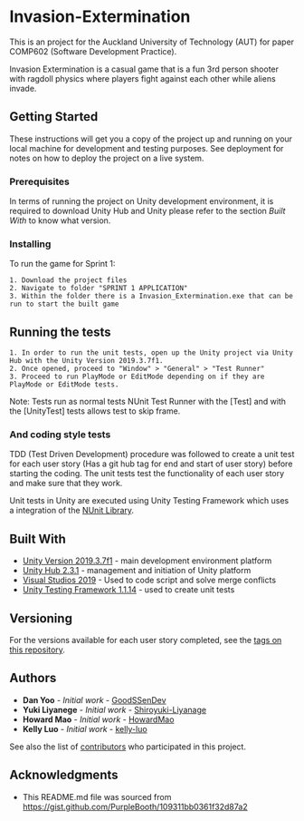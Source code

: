 # Invasion-Extermination

This is an project for the Auckland University of Technology (AUT) for paper COMP602 (Software Development Practice).

Invasion Extermination is a casual game that is a fun 3rd person shooter with ragdoll physics where players fight against each other while aliens invade.

## Getting Started

These instructions will get you a copy of the project up and running on your local machine for development and testing purposes. See deployment for notes on how to deploy the project on a live system.

### Prerequisites

In terms of running the project on Unity development environment, it is required to download Unity Hub and Unity please refer to the section *Built With* to know what version.

### Installing

To run the game for Sprint 1:
```
1. Download the project files
2. Navigate to folder "SPRINT 1 APPLICATION"
3. Within the folder there is a Invasion_Extermination.exe that can be run to start the built game
```

## Running the tests

```
1. In order to run the unit tests, open up the Unity project via Unity Hub with the Unity Version 2019.3.7f1.
2. Once opened, proceed to "Window" > "General" > "Test Runner"
3. Proceed to run PlayMode or EditMode depending on if they are PlayMode or EditMode tests.
```

Note: Tests run as normal tests NUnit Test Runner with the [Test] and with the [UnityTest] tests allows test to skip frame.

### And coding style tests

TDD (Test Driven Development) procedure was followed to create a unit test for each user story (Has a git hub tag for end and start of user story) before starting the coding. The unit tests test the functionality of each user story and make sure that they work.

Unit tests in Unity are executed using Unity Testing Framework which uses a integration of the [NUnit Library](https://docs.microsoft.com/en-us/dotnet/core/testing/unit-testing-with-nunit).

## Built With

* [Unity Version 2019.3.7f1](https://unity3d.com/get-unity/download/archive) - main development environment platform
* [Unity Hub 2.3.1](https://unity3d.com/hub/whats-new) - management and initiation of Unity platform
* [Visual Studios 2019](https://visualstudio.microsoft.com/vs/) - Used to code script and solve merge conflicts
* [Unity Testing Framework 1.1.14](https://docs.unity3d.com/Packages/com.unity.test-framework@1.1/manual/index.html) - used to create unit tests

## Versioning

For the versions available for each user story completed, see the [tags on this repository](https://github.com/your/project/tags). 

## Authors

* **Dan Yoo** - *Initial work* - [GoodSSenDev](https://github.com/GoodSSenDev)
* **Yuki Liyanege** - *Initial work* - [Shiroyuki-Liyanage](https://github.com/Shiroyuki-Liyanage)
* **Howard Mao** - *Initial work* - [HowardMao](https://github.com/HowardMao)
* **Kelly Luo** - *Initial work* - [kelly-luo](https://github.com/kelly-luo)

See also the list of [contributors](https://github.com/your/Invasion-Extermination/contributors) who participated in this project.

## Acknowledgments

* This README.md file was sourced from https://gist.github.com/PurpleBooth/109311bb0361f32d87a2
